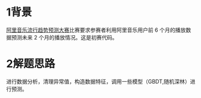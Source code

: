 <h1>1背景</h1>
<a href="https://tianchi.aliyun.com/competition/information.htm?spm=5176.100067.5678.2.4c5fd3bez7WUi&raceId=231531">阿里音乐流行趋势预测大赛</a>比赛要求参赛者利用阿里音乐用户前 6 个月的播放数据预测未来 2 个月的播放情况。这是初赛代码。

<h1>2解题思路</h1>
进行数据分析，清理异常值，构造数据特征，调用一些模型（GBDT,随机深林）进行预测。
